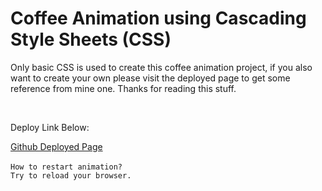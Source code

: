 <h1>Coffee Animation using Cascading Style Sheets (CSS)</h1>

<p>Only basic CSS is used to create this coffee animation project, if you also want to create your own please visit the deployed page to get some reference from mine one. Thanks for reading this stuff.</p>
<br>
<p>Deploy Link Below: </p>
<a href="https://hyperdgx.github.io/Coffee-Animation/">Github Deployed Page</a>
<br>
<br>
<code>How to restart animation?</code>
<br>
<code>Try to reload your browser.</code>
